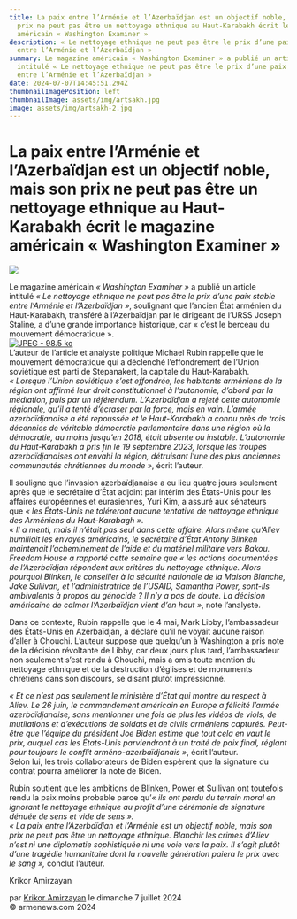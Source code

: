 ```yaml
---
title: La paix entre l’Arménie et l’Azerbaïdjan est un objectif noble, mais son
  prix ne peut pas être un nettoyage ethnique au Haut-Karabakh écrit le magazine
  américain « Washington Examiner »
description: « Le nettoyage ethnique ne peut pas être le prix d’une paix stable
  entre l’Arménie et l’Azerbaïdjan »
summary: Le magazine américain « Washington Examiner » a publié un article
  intitulé « Le nettoyage ethnique ne peut pas être le prix d’une paix stable
  entre l’Arménie et l’Azerbaïdjan »
date: 2024-07-07T14:45:51.294Z
thumbnailImagePosition: left
thumbnailImage: assets/img/artsakh.jpg
image: assets/img/artsakh-2.jpg
---
```

<!--StartFragment-->

# La paix entre l’Arménie et l’Azerbaïdjan est un objectif noble, mais son prix ne peut pas être un nettoyage ethnique au Haut-Karabakh écrit le magazine américain « Washington Examiner »



![](https://www.armenews.com/IMG/arton117634.jpg)

Le magazine américain *« Washington Examiner »* a publié un article intitulé *« Le nettoyage ethnique ne peut pas être le prix d’une paix stable entre l’Arménie et l’Azerbaïdjan »*, soulignant que l’ancien État arménien du Haut-Karabakh, transféré à l’Azerbaïdjan par le dirigeant de l’URSS Joseph Staline, a d’une grande importance historique, car « c’est le berceau du mouvement démocratique ».\
[![JPEG - 98.5 ko](https://www.armenews.com/local/cache-vignettes/L670xH443/45-26-efa38.jpg?1720352418)](https://www.armenews.com/IMG/jpg/f/6/e/45-26.jpg "jpg/f/6/e/45-26.jpg")\
L’auteur de l’article et analyste politique Michael Rubin rappelle que le mouvement démocratique qui a déclenché l’effondrement de l’Union soviétique est parti de Stepanakert, la capitale du Haut-Karabakh.\
*« Lorsque l’Union soviétique s’est effondrée, les habitants arméniens de la région ont affirmé leur droit constitutionnel à l’autonomie, d’abord par la médiation, puis par un référendum. L’Azerbaïdjan a rejeté cette autonomie régionale, qu’il a tenté d’écraser par la force, mais en vain. L’armée azerbaïdjanaise a été repoussée et le Haut-Karabakh a connu près de trois décennies de véritable démocratie parlementaire dans une région où la démocratie, au moins jusqu’en 2018, était absente ou instable. L’autonomie du Haut-Karabakh a pris fin le 19 septembre 2023, lorsque les troupes azerbaïdjanaises ont envahi la région, détruisant l’une des plus anciennes communautés chrétiennes du monde »*, écrit l’auteur.

Il souligne que l’invasion azerbaïdjanaise a eu lieu quatre jours seulement après que le secrétaire d’État adjoint par intérim des États-Unis pour les affaires européennes et eurasiennes, Yuri Kim, a assuré aux sénateurs que *« les États-Unis ne toléreront aucune tentative de nettoyage ethnique des Arméniens du Haut-Karabagh »*.\
*« Il a menti, mais il n’était pas seul dans cette affaire. Alors même qu’Aliev humiliait les envoyés américains, le secrétaire d’État Antony Blinken maintenait l’acheminement de l’aide et du matériel militaire vers Bakou. Freedom House a rapporté cette semaine que « les actions documentées de l’Azerbaïdjan répondent aux critères du nettoyage ethnique. Alors pourquoi Blinken, le conseiller à la sécurité nationale de la Maison Blanche, Jake Sullivan, et l’administratrice de l’USAID, Samantha Power, sont-ils ambivalents à propos du génocide ? Il n’y a pas de doute. La décision américaine de calmer l’Azerbaïdjan vient d’en haut »*, note l’analyste.

Dans ce contexte, Rubin rappelle que le 4 mai, Mark Libby, l’ambassadeur des États-Unis en Azerbaïdjan, a déclaré qu’il ne voyait aucune raison d’aller à Chouchi. L’auteur suppose que quelqu’un à Washington a pris note de la décision révoltante de Libby, car deux jours plus tard, l’ambassadeur non seulement s’est rendu à Chouchi, mais a omis toute mention du nettoyage ethnique et de la destruction d’églises et de monuments chrétiens dans son discours, se disant plutôt impressionné.

*« Et ce n’est pas seulement le ministère d’État qui montre du respect à Aliev. Le 26 juin, le commandement américain en Europe a félicité l’armée azerbaïdjanaise, sans mentionner une fois de plus les vidéos de viols, de mutilations et d’exécutions de soldats et de civils arméniens capturés. Peut-être que l’équipe du président Joe Biden estime que tout cela en vaut le prix, auquel cas les États-Unis parviendront à un traité de paix final, réglant pour toujours le conflit arméno-azerbaïdjanais »*, écrit l’auteur.\
Selon lui, les trois collaborateurs de Biden espèrent que la signature du contrat pourra améliorer la note de Biden.

Rubin soutient que les ambitions de Blinken, Power et Sullivan ont toutefois rendu la paix moins probable parce qu’*« ils ont perdu du terrain moral en ignorant le nettoyage ethnique au profit d’une cérémonie de signature dénuée de sens et vide de sens ».*\
*« La paix entre l’Azerbaïdjan et l’Arménie est un objectif noble, mais son prix ne peut pas être un nettoyage ethnique. Blanchir les crimes d’Aliev n’est ni une diplomatie sophistiquée ni une voie vers la paix. Il s’agit plutôt d’une tragédie humanitaire dont la nouvelle génération paiera le prix avec le sang »,* conclut l’auteur.

Krikor Amirzayan

par [Krikor Amirzayan](https://www.armenews.com/spip.php?page=auteur&id_auteur=33) le dimanche 7 juillet 2024\
© armenews.com 2024

<!--EndFragment-->